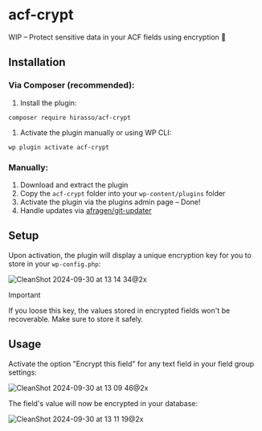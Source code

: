 # acf-crypt

WIP – Protect sensitive data in your ACF fields using encryption 🔐

## Installation

### Via Composer (recommended):

1. Install the plugin:

```shell
composer require hirasso/acf-crypt
```

1. Activate the plugin manually or using WP CLI:

```shell
wp plugin activate acf-crypt
```

### Manually:

1. Download and extract the plugin
2. Copy the `acf-crypt` folder into your `wp-content/plugins` folder
3. Activate the plugin via the plugins admin page – Done!
4. Handle updates via [afragen/git-updater](https://github.com/afragen/git-updater)

## Setup

Upon activation, the plugin will display a unique encryption key for you to store in your `wp-config.php`:

![CleanShot 2024-09-30 at 13 14 34@2x](https://github.com/user-attachments/assets/28c38a0c-d95c-4d64-8365-85e20163c3fd)

> [!IMPORTANT]  
> If you loose this key, the values stored in encrypted fields won't be recoverable. Make sure to store it safely.

## Usage

Activate the option "Encrypt this field" for any text field in your field group settings:

![CleanShot 2024-09-30 at 13 09 46@2x](https://github.com/user-attachments/assets/35417313-6791-4880-8ef8-8b3969000b66)

The field's value will now be encrypted in your database:

![CleanShot 2024-09-30 at 13 11 19@2x](https://github.com/user-attachments/assets/64f81057-826f-4fab-8647-614f9c3e8a27)
